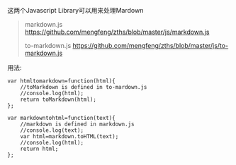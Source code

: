 这两个Javascript Library可以用来处理Mardown

>markdown.js https://github.com/mengfeng/zths/blob/master/js/markdown.js
>
>to-markdown.js https://github.com/mengfeng/zths/blob/master/js/to-markdown.js

用法:

    var htmltomarkdown=function(html){
        //toMarkdown is defined in to-mardown.js
        //console.log(html);
        return toMarkdown(html);
    };
    
    var markdowntohtml=function(text){
        //markdown is defined in markdown.js
        //console.log(text);
        var html=markdown.toHTML(text);
        //console.log(html);
        return html;
    };
